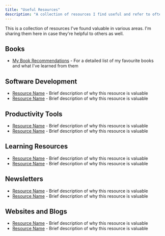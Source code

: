 ```yaml
---
title: "Useful Resources"
description: "A collection of resources I find useful and refer to often"
---
```


This is a collection of resources I've found valuable in various areas. I'm sharing them here in case they're helpful to others as well.

## Books
- [My Book Recommendations](/books) - For a detailed list of my favourite books and what I've learned from them

## Software Development
- [Resource Name](https://example.com) - Brief description of why this resource is valuable
- [Resource Name](https://example.com) - Brief description of why this resource is valuable

## Productivity Tools
- [Resource Name](https://example.com) - Brief description of why this resource is valuable
- [Resource Name](https://example.com) - Brief description of why this resource is valuable

## Learning Resources
- [Resource Name](https://example.com) - Brief description of why this resource is valuable
- [Resource Name](https://example.com) - Brief description of why this resource is valuable

## Newsletters
- [Resource Name](https://example.com) - Brief description of why this resource is valuable
- [Resource Name](https://example.com) - Brief description of why this resource is valuable

## Websites and Blogs
- [Resource Name](https://example.com) - Brief description of why this resource is valuable
- [Resource Name](https://example.com) - Brief description of why this resource is valuable
